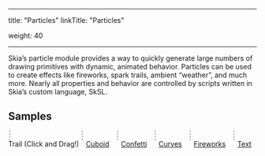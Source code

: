 
---
title: "Particles"
linkTitle: "Particles"

weight: 40

---


Skia’s particle module provides a way to quickly generate large numbers of
drawing primitives with dynamic, animated behavior. Particles can be used to
create effects like fireworks, spark trails, ambient “weather”, and much more.
Nearly all properties and behavior are controlled by scripts written in Skia’s
custom language, SkSL.

## Samples

<style>
  #demo canvas {
    border: 1px dashed #AAA;
    margin: 2px;
  }

  figure {
    display: inline-block;
    margin: 0;
  }

  figcaption > a {
    margin: 2px 10px;
  }
</style>

<div id=demo>
  <figure>
    <canvas id=trail width=400 height=400></canvas>
    <figcaption>
      Trail (Click and Drag!)
    </figcaption>
  </figure>
  <figure>
    <canvas id=cube width=400 height=400></canvas>
    <figcaption>
      <a href="https://particles.skia.org/?nameOrHash=@cube"
         target=_blank rel=noopener>Cuboid</a>
    </figcaption>
  </figure>
  <figure>
    <canvas id=confetti width=400 height=400></canvas>
    <figcaption>
      <a href="https://particles.skia.org/?nameOrHash=@confetti"
         target=_blank rel=noopener>Confetti</a>
    </figcaption>
  </figure>
  <figure>
    <canvas id=curves width=400 height=400></canvas>
    <figcaption>
      <a href="https://particles.skia.org/?nameOrHash=@swirl"
         target=_blank rel=noopener>Curves</a>
    </figcaption>
  </figure>
  <figure>
    <canvas id=fireworks width=400 height=400></canvas>
    <figcaption>
      <a href="https://particles.skia.org/?nameOrHash=@fireworks"
         target=_blank rel=noopener>Fireworks</a>
    </figcaption>
  </figure>
  <figure>
    <canvas id=text width=400 height=400></canvas>
    <figcaption>
      <a href="https://particles.skia.org/?nameOrHash=@text"
         target=_blank rel=noopener>Text</a>
    </figcaption>
  </figure>

</div>

<script type="text/javascript" charset="utf-8">
(function() {
  // Tries to load the WASM version if supported, shows error otherwise
  let s = document.createElement('script');
  var locate_file = '';
  if (window.WebAssembly && typeof window.WebAssembly.compile === 'function') {
    console.log('WebAssembly is supported!');
    locate_file = 'https://particles.skia.org/dist/';
  } else {
    console.log('WebAssembly is not supported (yet) on this browser.');
    document.getElementById('demo').innerHTML = "<div>WASM not supported by your browser. Try a recent version of Chrome, Firefox, Edge, or Safari.</div>";
    return;
  }
  s.src = locate_file + 'canvaskit.js';
  s.onload = () => {
  var CanvasKit = null;
  CanvasKitInit({
    locateFile: (file) => locate_file + file,
  }).then((CK) => {
    CanvasKit = CK;
    TrailExample(CanvasKit, 'trail', trail);
    ParticleExample(CanvasKit, 'confetti', confetti, 200, 200);
    ParticleExample(CanvasKit, 'curves', curves, 200, 300);
    ParticleExample(CanvasKit, 'cube', cube, 200, 200);
    ParticleExample(CanvasKit, 'fireworks', fireworks, 200, 300);
    ParticleExample(CanvasKit, 'text', text, 75, 250);
  });

  function ParticleExample(CanvasKit, id, jsonData, cx, cy) {
    if (!CanvasKit || !jsonData) {
      return;
    }
    const surface = CanvasKit.MakeCanvasSurface(id);
    if (!surface) {
      console.error('Could not make surface');
      return;
    }
    const canvas = surface.getCanvas();
    canvas.translate(cx, cy);

    const particles = CanvasKit.MakeParticles(JSON.stringify(jsonData));
    particles.start(Date.now() / 1000.0, true);

    function drawFrame(canvas) {
      particles.update(Date.now() / 1000.0);

      canvas.clear(CanvasKit.WHITE);
      particles.draw(canvas);
      surface.requestAnimationFrame(drawFrame);
    }
    surface.requestAnimationFrame(drawFrame);
  }

const confetti ={
   "MaxCount": 200,
   "Drawable": {
      "Type": "SkCircleDrawable",
      "Radius": 8
   },
   "Code": [
     "void effectSpawn(inout Effect effect) {",
     "  effect.lifetime = 2;",
     "}",
     "",
     "void effectUpdate(inout Effect effect) {",
     "  if (effect.age < 0.25 || effect.age > 0.75) { effect.rate = 0; }",
     "  else { effect.rate = 200; }",
     "}",
     "",
      "void spawn(inout Particle p) {",
      "  int idx = int(rand(p.seed) * 4);",
      "  p.color.rgb = (idx == 0) ? float3(0.87, 0.24, 0.11)",
      "              : (idx == 1) ? float3(1.00, 0.90, 0.20)",
      "              : (idx == 2) ? float3(0.44, 0.73, 0.24)",
      "              :              float3(0.38, 0.54, 0.95);",
      "",
      "  p.lifetime = (1 - effect.age) * effect.lifetime;",
      "  p.scale = mix(0.6, 1, rand(p.seed));",
      "}",
      "",
      "void update(inout Particle p) {",
      "  p.color.a = 1 - p.age;",
      "",
      "  float a = radians(rand(p.seed) * 360);",
      "  float invAge = 1 - p.age;",
      "  p.vel = float2(cos(a), sin(a)) * mix(250, 550, rand(p.seed)) * invAge * invAge;",
      "}",
      ""
   ],
   "Bindings": []
};

const cube = {
  "MaxCount": 2000,
  "Drawable": {
    "Type": "SkCircleDrawable",
    "Radius": 4
  },
  "Code": [
    "void effectSpawn(inout Effect effect) {",
    "  effect.lifetime = 2;",
    "  effect.rate = 200;",
    "}",
    "",
    "void spawn(inout Particle p) {",
    "  p.lifetime = 10;",
    "}",
    "",
    "float4x4 rx(float rad) {",
    "  float c = cos(rad);",
    "  float s = sin(rad);",
    "  return float4x4(1, 0,  0, 0,",
    "                  0, c, -s, 0,",
    "                  0, s,  c, 0,",
    "                  0, 0,  0, 1);",
    "}",
    "",
    "float4x4 ry(float rad) {",
    "  float c = cos(rad);",
    "  float s = sin(rad);",
    "  return float4x4(c, 0, -s, 0,",
    "                  0, 1,  0, 0,",
    "                  s, 0,  c, 0,",
    "                  0, 0,  0, 1);",
    "}",
    "",
    "float4x4 rz(float rad) {",
    "  float c = cos(rad);",
    "  float s = sin(rad);",
    "  return float4x4( c, s, 0, 0,",
    "                  -s, c, 0, 0,",
    "                   0, 0, 1, 0,",
    "                   0, 0, 0, 1);",
    "}",
    "",
    "void update(inout Particle p) {",
    "  float3 pos = float3(rand(p.seed), rand(p.seed), rand(p.seed));",
    "  if (rand(p.seed) < 0.33) {",
    "    if (pos.x > 0.5) {",
    "      pos.x = 1;",
    "      p.color.rgb = float3(1, 0.2, 0.2);",
    "    } else {",
    "      pos.x = 0;",
    "      p.color.rgb = float3(0.2, 1, 1);",
    "    }",
    "  } else if (rand(p.seed) < 0.5) {",
    "    if (pos.y > 0.5) {",
    "      pos.y = 1;",
    "      p.color.rgb = float3(0.2, 0.2, 1);",
    "    } else {",
    "      pos.y = 0;",
    "      p.color.rgb = float3(1, 1, 0.2);",
    "    }",
    "  } else {",
    "    if (pos.z > 0.5) {",
    "      pos.z = 1;",
    "      p.color.rgb = float3(0.2, 1, 0.2);",
    "    } else {",
    "      pos.z = 0;",
    "      p.color.rgb = float3(1, 0.2, 1);",
    "    }",
    "  }",
    "",
    "  float s = effect.age * 2 - 1;",
    "  s = s < 0 ? -s : s;",
    "",
    "  pos = pos * 2 - 1;",
    "  pos = mix(pos, normalize(pos), s);",
    "  pos = pos * 100;",
    "",
    "  float age = float(effect.loop) + effect.age;",
    "  float4x4 mat = rx(age * radians(60))",
    "               * ry(age * radians(70))",
    "               * rz(age * radians(80));",
    "  pos = (mat * float4(pos, 1)).xyz;",
    "",
    "  p.pos.x = pos.x;",
    "  p.pos.y = pos.y;",
    "  p.scale = ((pos.z + 50) / 100 + 0.5) / 2;",
    "}",
    ""
  ],
  "Bindings": []
};

const curves = {
   "MaxCount": 1000,
   "Drawable": {
      "Type": "SkCircleDrawable",
      "Radius": 2
   },
   "Code": [
     "void effectSpawn(inout Effect effect) {",
     "  effect.rate = 200;",
     "  effect.color = float4(1, 0, 0, 1);",
     "}",
     "",
      "void spawn(inout Particle p) {",
      "  p.lifetime = 3 + rand(p.seed);",
      "  p.vel.y = -50;",
      "}",
      "",
      "void update(inout Particle p) {",
      "  float w = mix(15, 3, p.age);",
      "  p.pos.x = sin(radians(p.age * 320)) * mix(25, 10, p.age) + mix(-w, w, rand(p.seed));",
      "  if (rand(p.seed) < 0.5) { p.pos.x = -p.pos.x; }",
      "",
      "  p.color.g = (mix(75, 220, p.age) + mix(-30, 30, rand(p.seed))) / 255;",
      "}",
      ""
   ],
   "Bindings": []
};

const fireworks = {
   "MaxCount": 300,
   "Drawable": {
      "Type": "SkCircleDrawable",
      "Radius": 3
   },
   "Code": [
     "void effectSpawn(inout Effect effect) {",
     "  // Phase one: Launch",
     "  effect.lifetime = 4;",
     "  effect.rate = 120;",
     "  float a = radians(mix(-20, 20, rand(effect.seed)) - 90);",
     "  float s = mix(200, 220, rand(effect.seed));",
     "  effect.vel.x = cos(a) * s;",
     "  effect.vel.y = sin(a) * s;",
     "  effect.color.rgb = float3(rand(effect.seed), rand(effect.seed), rand(effect.seed));",
     "  effect.pos.x = 0;",
     "  effect.pos.y = 0;",
     "  effect.scale = 0.25;  // Also used as particle behavior flag",
     "}",
     "",
     "void effectUpdate(inout Effect effect) {",
     "  if (effect.age > 0.5 && effect.rate > 0) {",
     "    // Phase two: Explode",
     "    effect.rate = 0;",
     "    effect.burst = 50;",
     "    effect.scale = 1;",
     "  } else {",
     "    effect.vel.y += dt * 90;",
     "  }",
     "}",
     "",
      "void spawn(inout Particle p) {",
      "  bool explode = p.scale == 1;",
      "",
      "  p.lifetime = explode ? (2 + rand(p.seed) * 0.5) : 0.5;",
      "  float a = radians(rand(p.seed) * 360);",
      "  float s = explode ? mix(90, 100, rand(p.seed)) : mix(5, 10, rand(p.seed));",
      "  p.vel.x = cos(a) * s;",
      "  p.vel.y = sin(a) * s;",
      "}",
      "",
      "void update(inout Particle p) {",
      "  p.color.a = 1 - p.age;",
      "  if (p.scale == 1) {",
      "    p.vel.y += dt * 50;",
      "  }",
      "}",
      ""
   ],
   "Bindings": []
};

const text = {
   "MaxCount": 2000,
   "Drawable": {
      "Type": "SkCircleDrawable",
      "Radius": 1
   },
   "Code": [
     "void effectSpawn(inout Effect effect) {",
     "  effect.rate = 1000;",
     "}",
     "",
      "void spawn(inout Particle p) {",
      "  p.lifetime = mix(1, 3, rand(p.seed));",
      "  float a = radians(mix(250, 290, rand(p.seed)));",
      "  float s = mix(10, 30, rand(p.seed));",
      "  p.vel.x = cos(a) * s;",
      "  p.vel.y = sin(a) * s;",
      "  p.pos = text(rand(p.seed)).xy;",
      "}",
      "",
      "void update(inout Particle p) {",
      "  float4 startColor = float4(1, 0.196, 0.078, 1);",
      "  float4 endColor   = float4(1, 0.784, 0.078, 1);",
      "  p.color = mix(startColor, endColor, p.age);",
      "}",
      ""
   ],
   "Bindings": [
      {
         "Type": "SkTextBinding",
         "Name": "text",
         "Text": "SKIA",
         "FontSize": 96
      }
   ]
};

  function preventScrolling(canvas) {
    canvas.addEventListener('touchmove', (e) => {
      // Prevents touch events in the canvas from scrolling the canvas.
      e.preventDefault();
      e.stopPropagation();
    });
  }

  function TrailExample(CanvasKit, id, jsonData) {
    if (!CanvasKit || !jsonData) {
      return;
    }
    const surface = CanvasKit.MakeCanvasSurface(id);
    if (!surface) {
      console.error('Could not make surface');
      return;
    }
    const canvas = surface.getCanvas();

    const particles = CanvasKit.MakeParticles(JSON.stringify(jsonData));
    particles.start(Date.now() / 1000.0, true);

    function drawFrame(canvas) {
      particles.update(Date.now() / 1000.0);

      canvas.clear(CanvasKit.WHITE);
      particles.draw(canvas);
      surface.requestAnimationFrame(drawFrame);
    }
    surface.requestAnimationFrame(drawFrame);

    let interact = (e) => {
      particles.setPosition([e.offsetX, e.offsetY]);
      particles.setRate(e.pressure * 1000);
    };
    document.getElementById('trail').addEventListener('pointermove', interact);
    document.getElementById('trail').addEventListener('pointerdown', interact);
    document.getElementById('trail').addEventListener('pointerup', interact);
    preventScrolling(document.getElementById('trail'));
  }

const trail = {
   "MaxCount": 2000,
   "Drawable": {
      "Type": "SkCircleDrawable",
      "Radius": 4
   },
   "Code": [
      "void spawn(inout Particle p) {",
      "  p.lifetime = 2 + rand(p.seed);",
      "  float a = radians(rand(p.seed) * 360);",
      "  p.vel = float2(cos(a), sin(a)) * mix(5, 15, rand(p.seed));",
      "  p.scale = mix(0.25, 0.75, rand(p.seed));",
      "}",
      "",
      "void update(inout Particle p) {",
      "  p.color.r = p.age;",
      "  p.color.g = 1 - p.age;",
      "}",
      ""
   ],
   "Bindings": []
};

  }
  document.head.appendChild(s);
})();
</script>

